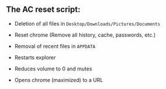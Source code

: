 ## The AC reset script:

- Deletion of all files in `Desktop/Downloads/Pictures/Documents`

- Reset chrome (Remove all history, cache, passwords, etc.)

- Removal of recent files in `APPDATA`

- Restarts explorer

- Reduces volume to 0 and mutes

- Opens chrome (maximized) to a URL